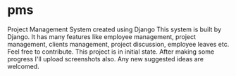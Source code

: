 # pms
Project Management System created using Django
This system is built by Django. It has many features like employee management, project management, clients management, project discussion, employee leaves etc. Feel free to contribute. This project is in initial state. After making some progress I'll upload screenshots also. Any new suggested ideas are welcomed.

